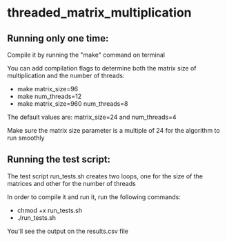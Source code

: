 # threaded_matrix_multiplication

## Running only one time:

Compile it by running the "make" command on terminal

You can add compilation flags to determine both the matrix size of multiplication and the number of threads:

* make matrix_size=96
* make num_threads=12
* make matrix_size=960 num_threads=8

The default values are: matrix_size=24 and num_threads=4

Make sure the matrix size parameter is a multiple of 24 for the algorithm to run smoothly

## Running the test script:

The test script run_tests.sh creates two loops, one for the size of the matrices and other for the number of threads

In order to compile it and run it, run the following commands:

* chmod +x run_tests.sh
* ./run_tests.sh

You'll see the output on the results.csv file